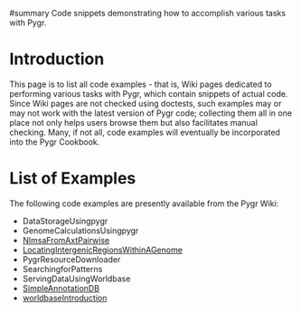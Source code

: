 ﻿#summary Code snippets demonstrating how to accomplish various tasks with Pygr.

# Introduction #

This page is to list all code examples - that is, Wiki pages dedicated to performing various tasks with Pygr, which contain snippets of actual code. Since Wiki pages are not checked using doctests, such examples may or may not work with the latest version of Pygr code; collecting them all in one place not only helps users browse them but also facilitates manual checking. Many, if not all, code examples will eventually be incorporated into the Pygr Cookbook.


# List of Examples #

The following code examples are presently available from the Pygr Wiki:
  * DataStorageUsingpygr
  * GenomeCalculationsUsingpygr
  * [NlmsaFromAxtPairwise](NlmsaFromAxtPairwise.md)
  * [LocatingIntergenicRegionsWithinAGenome](LocatingIntergenicRegionsWithinAGenome.md)
  * PygrResourceDownloader
  * SearchingforPatterns
  * ServingDataUsingWorldbase
  * [SimpleAnnotationDB](SimpleAnnotationDB.md)
  * [worldbaseIntroduction](worldbaseIntroduction.md)